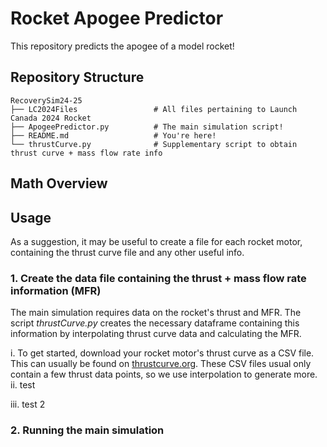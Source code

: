 # Rocket Apogee Predictor 

This repository predicts the apogee of a model rocket! 

## Repository Structure 

```
RecoverySim24-25
├── LC2024Files                 # All files pertaining to Launch Canada 2024 Rocket  
├── ApogeePredictor.py          # The main simulation script! 
├── README.md                   # You're here! 
└── thrustCurve.py              # Supplementary script to obtain thrust curve + mass flow rate info  
```

## Math Overview 


## Usage 

As a suggestion, it may be useful to create a file for each rocket motor, containing the thrust curve file and any other useful info. 

### 1. Create the data file containing the thrust + mass flow rate information (MFR)

The main simulation requires data on the rocket's thrust and MFR. The script *thrustCurve.py* creates the necessary dataframe containing this information by interpolating thrust curve data and calculating the MFR. 

i. To get started, download your rocket motor's thrust curve as a CSV file. This can usually be found on [thrustcurve.org](https://www.thrustcurve.org/). These CSV files usual only contain a few thrust data points, so we use interpolation to generate more. 
ii. test 

iii. test 2 



### 2. Running the main simulation 






